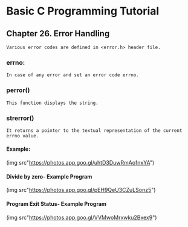 # Basic C Programming Tutorial

## Chapter 26. Error Handling

    Various error codes are defined in <error.h> header file.

### errno:

    In case of any error and set an error code errno.

### perror() 

    This function displays the string.

### strerror() 

    It returns a pointer to the textual representation of the current errno value.

#### Example:

(img src"https://photos.app.goo.gl/uhtD3DuwRmAofnxYA")

#### Divide by zero- Example Program

(img src"https://photos.app.goo.gl/pEH9QeU3CZuLSonz5")

#### Program Exit Status- Example Program

(img src"https://photos.app.goo.gl/VVMwoMrxwku2Bxex9")